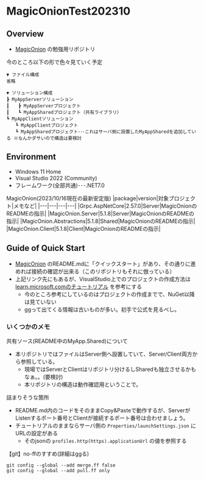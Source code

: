# MagicOnionTest202310

## Overview

- [MagicOnion](https://github.com/Cysharp/MagicOnion) の勉強用リポジトリ

今のところ以下の形で色々見ていく予定
```
▼ ファイル構成
省略

▼ ソリューション構成
┣ MyAppServerソリューション
┃　　┣ MyAppServerプロジェクト
┃　　┗ MyAppSharedプロジェクト（共有ライブラリ）
┗ MyAppClientソリューション
　　┗ MyAppClientプロジェクト
　　┗ MyAppSharedプロジェクト･･･これはサーバ側に設置したMyAppSharedを追加している ※なんかダサいので構造は要検討
```

## Environment

- Windows 11 Home
- Visual Studio 2022 (Community)
- フレームワーク(全部共通)･･･.NET7.0

MagicOnion(2023/10/16現在の最新安定版)
|package|version|対象プロジェクト|メモなど|
|---|---|---|---|
|Grpc.AspNetCore|2.57.0|Server|MagicOnionのREADMEの指示|
|MagicOnion.Server|5.1.8|Server|MagicOnionのREADMEの指示|
|MagicOnion.Abstractions|5.1.8|Shared|MagicOnionのREADMEの指示|
|MagicOnion.Client|5.1.8|Client|MagicOnionのREADMEの指示|

## Guide of Quick Start

- [MagicOnion](https://github.com/Cysharp/MagicOnion) のREADME.mdに「クイックスタート」があり、その通りに進めれば接続の確認が出来る（このリポジトリもそれに倣っている）
- 上記リンク先にもあるが、VisualStudio上でのプロジェクトの作成方法は [learn.microsoft.comのチュートリアル](https://learn.microsoft.com/en-us/aspnet/core/tutorials/min-web-api?view=aspnetcore-7.0&tabs=visual-studio) を参考にする
  - 今のところ参考にしているのはプロジェクトの作成までで、NuGet以降は見ていない
  - ggって出てくる情報は古いものが多い。初手で公式を見るべし。

### いくつかのメモ

共有ソース(README中のMyApp.Shared)について

- 本リポジトリではファイルはServer側へ設置していて、Server/Client両方から参照している。
  - 現場ではServerとClientはリポジトリ分けるしSharedも独立させるかもなぁ。。(要検討)
  - 本リポジトリの構造は動作確認用ということで。

詰まりそうな箇所

- README.md内のコードをそのままCopy&Pasteで動作するが、ServerがListenするポート番号とClientが接続するポート番号は合わせましょう。
- チュートリアルのままならサーバ側の `Properties/launchSettings.json` にURLの設定がある
  - そのjsonの `profiles.http(https).applicationUrl` の値を参照する

【git】no-ffのすすめ(詳細はggる)
```
git config --global --add merge.ff false
git config --global --add pull.ff only
```



